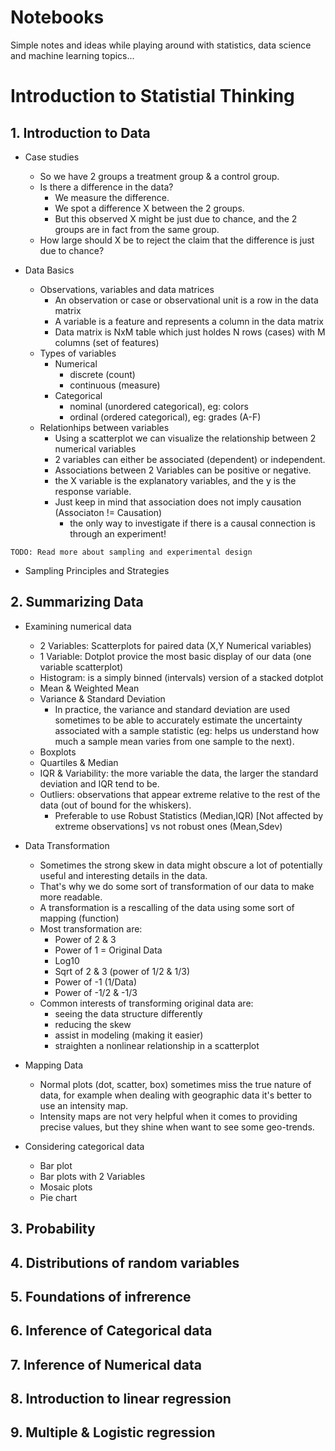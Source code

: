 # Notebooks

Simple notes and ideas while playing around with statistics, data science and machine learning topics...

# Introduction to Statistial Thinking

## 1. Introduction to Data

* Case studies
  - So we have 2 groups a treatment group & a control group.
  - Is there a difference in the data?
    * We measure the difference.
    * We spot a difference X between the 2 groups.
    * But this observed X might be just due to chance, and the 2 groups are in fact from the same group.
  - How large should X be to reject the claim that the difference is just due to chance?

* Data Basics
  - Observations, variables and data matrices
    * An observation or case or observational unit is a row in the data matrix
    * A variable is a feature and represents a column in the data matrix
    * Data matrix is NxM table which just holdes N rows (cases) with M columns (set of features)
  - Types of variables
    * Numerical
      - discrete (count)
      - continuous (measure)
    * Categorical
      - nominal (unordered categorical), eg: colors
      - ordinal (ordered categorical), eg: grades (A-F)
  - Relationhips between variables
    * Using a scatterplot we can visualize the relationship between 2 numerical variables
    * 2 variables can either be associated (dependent) or independent.
    * Associations between 2 Variables can be positive or negative.
    * the X variable is the explanatory variables, and the y is the response variable.
    * Just keep in mind that association does not imply causation (Associaton != Causation)
      - the only way to investigate if there is a causal connection is through an experiment!

`TODO: Read more about sampling and experimental design`

* Sampling Principles and Strategies

## 2. Summarizing Data

* Examining numerical data
  - 2 Variables: Scatterplots for paired data (X,Y Numerical variables)
  - 1 Variable: Dotplot provice the most basic display of our data (one variable scatterplot)
  - Histogram: is a simply binned (intervals) version of a stacked dotplot
  - Mean & Weighted Mean
  - Variance & Standard Deviation
    * In practice, the variance and standard deviation are used sometimes to be able to accurately estimate the uncertainty associated with a sample statistic (eg: helps us understand how much a sample mean varies from one sample to the next).
  - Boxplots
  - Quartiles & Median
  - IQR & Variability: the more variable the data, the larger the standard deviation and IQR tend to be.
  - Outliers: observations that appear extreme relative to the rest of the data (out of bound for the whiskers).
    * Preferable to use Robust Statistics (Median,IQR) [Not affected by extreme observations] vs not robust ones (Mean,Sdev)

* Data Transformation 
  - Sometimes the strong skew in data might obscure a lot of potentially useful and interesting details in the data.
  - That's why we do some sort of transformation of our data to make more readable.
  - A transformation is a rescalling of the data using some sort of mapping (function)
  - Most transformation are:
    * Power of 2 & 3
    * Power of 1 = Original Data
    * Log10
    * Sqrt of 2 & 3 (power of 1/2 & 1/3)
    * Power of -1 (1/Data)
    * Power of -1/2 & -1/3
  - Common interests of transforming original data are:
    * seeing the data structure differently
    * reducing the skew
    * assist in modeling (making it easier)
    * straighten a nonlinear relationship in a scatterplot

* Mapping Data
  - Normal plots (dot, scatter, box) sometimes miss the true nature of data, for example when dealing with geographic data it's better to use an intensity map.
  - Intensity maps are not very helpful when it comes to providing precise values, but they shine when want to see some geo-trends.

* Considering categorical data
  - Bar plot
  - Bar plots with 2 Variables
  - Mosaic plots
  - Pie chart

## 3. Probability

## 4. Distributions of random variables

## 5. Foundations of infrerence

## 6. Inference of Categorical data

## 7. Inference of Numerical data

## 8. Introduction to linear regression

## 9. Multiple & Logistic regression
